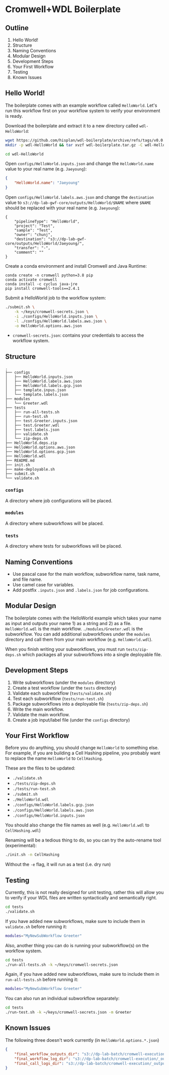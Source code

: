 # Cromwell+WDL Boilerplate

## Outline

1. Hello World!
1. Structure
1. Naming Conventions
1. Modular Design
1. Development Steps
1. Your First Workflow
1. Testing
1. Known Issues

## Hello World!

The boilerplate comes with an example workflow called `HelloWorld`. Let's run this workflow first on your workflow system to verify your environment is ready.

Download the boilerplate and extract it to a new directory called `wdl-HelloWorld`:

```bash
wget https://github.com/hisplan/wdl-boilerplate/archive/refs/tags/v0.0.11.tar.gz -O wdl-boilerplate.tar.gz
mkdir -p wdl-HelloWorld && tar xvzf wdl-boilerplate.tar.gz -C wdl-HelloWorld --strip-components 1
```

```bash
cd wdl-HelloWorld
```

Open `configs/HelloWorld.inputs.json` and change the `HelloWorld.name` value to your real name (e.g. `Jaeyoung`):

```json
{
    "HelloWorld.name": "Jaeyoung"
}
```

Open `configs/HelloWorld.labels.aws.json` and change the `destination` value to `s3://dp-lab-gwf-core/outputs/HelloWorld/$NAME` where `$NAME` should be replaced with your real name (e.g. `Jaeyoung`):

```
{
    "pipelineType": "HelloWorld",
    "project": "Test",
    "sample": "Test",
    "owner": "chunj",
    "destination": "s3://dp-lab-gwf-core/outputs/HelloWorld/Jaeyoung/",
    "transfer": "-",
    "comment": ""
}
```

Create a conda environment and install Cromwell and Java Runtime:

```
conda create -n cromwell python=3.8 pip
conda activate cromwell
conda install -c cyclus java-jre
pip install cromwell-tools==2.4.1
```

Submit a HelloWorld job to the workflow system:

```bash
./submit.sh \
    -k ~/keys/cromwell-secrets.json \
    -i ./configs/HelloWorld.inputs.json \
    -l ./configs/HelloWorld.labels.aws.json \
    -o HelloWorld.options.aws.json
```

- `cromwell-secrets.json`: contains your credentials to access the workflow system.

## Structure

```
.
├── configs
│   ├── HelloWorld.inputs.json
│   ├── HelloWorld.labels.aws.json
│   ├── HelloWorld.labels.gcp.json
│   ├── template.inpus.json
│   └── template.labels.json
├── modules
│   └── Greeter.wdl
├── tests
│   ├── run-all-tests.sh
│   ├── run-test.sh
│   ├── test.Greeter.inputs.json
│   ├── test.Greeter.wdl
│   ├── test.labels.json
│   ├── validate.sh
│   └── zip-deps.sh
├── HelloWorld.deps.zip
├── HelloWorld.options.aws.json
├── HelloWorld.options.gcp.json
├── HelloWorld.wdl
├── README.md
├── init.sh
├── make-deployable.sh
├── submit.sh
└── validate.sh
```

### `configs`

A directory where job configurations will be placed.

### `modules`

A directory where subworkflows will be placed.

### `tests`

A directory where tests for subworkflows will be placed.

## Naming Conventions

- Use pascal case for the main workflow, subworkflow name, task name, and file name.
- Use camel case for variables.
- Add postfix `.inputs.json` and `.labels.json` for job configurations.

## Modular Design

The boilerplate comes with the HelloWorld example which takes your name as input and outputs your name 1) as a string and 2) as a file. `HelloWorld.wdl` is the main workflow. `./modules/Greeter.wdl` is the subworkflow. You can add additional subworkflows under the `modules` directory and call them from your main workflow (e.g. `HelloWorld.wdl`).

When you finish writing your subworkflows, you must run `tests/zip-deps.sh` which packages all your subworkflows into a single deployable file.

## Development Steps

1. Write subworkflows (under the `modules` directory)
1. Create a test workflow (under the `tests` directory)
1. Validate each subworkflow (`tests/validate.sh`)
1. Test each subworkflow (`tests/run-test.sh`)
1. Package subworkflows into a deployable file (`tests/zip-deps.sh`)
1. Write the main workflow.
1. Validate the main workflow.
1. Create a job input/label file (under the `configs` directory)

## Your First Workflow

Before you do anything, you should change `HelloWorld` to something else. For example, if you are building a Cell Hashing pipeline, you probably want to replace the name `HelloWorld` to `CellHashing`.

These are the files to be updated:

- `./validate.sh`
- `./tests/zip-deps.sh`
- `./tests/run-test.sh`
- `./submit.sh`
- `./HelloWorld.wdl`
- `./configs/HelloWorld.labels.gcp.json`
- `./configs/HelloWorld.labels.aws.json`
- `./configs/HelloWorld.inputs.json`

You should also change the file names as well (e.g. `HelloWorld.wdl` to `CellHashing.wdl`)

Renaming will be a tedious thing to do, so you can try the auto-rename tool (experimental):

```bash
./init.sh -n CellHashing
```

Without the `-e` flag, it will run as a test (i.e. dry run)

## Testing

Currently, this is not really designed for unit testing, rather this will allow you to verify if your WDL files are written syntactically and semantically right.

```bash
cd tests
./validate.sh
```

If you have added new subworkflows, make sure to include them in `validate.sh` before running it:

```bash
modules="MyNewSubWorkflow Greeter"
```

Also, another thing you can do is running your subworkflow(s) on the workflow system.

```bash
cd tests
./run-all-tests.sh -k ~/keys/cromwell-secrets.json
```

Again, if you have added new subworkflows, make sure to include them in `run-all-tests.sh` before running it:

```bash
modules="MyNewSubWorkflow Greeter"
```

You can also run an individual subworkflow separately:

```bash
cd tests
./run-test.sh -k ~/keys/cromwell-secrets.json -m Greeter
```

## Known Issues

The following three doesn't work currently (in `HelloWorld.options.*.json`)

```json
{
    "final_workflow_outputs_dir": "s3://dp-lab-batch/cromwell-execution/_outputs/HelloWorld/results",
    "final_workflow_log_dir": "s3://dp-lab-batch/cromwell-execution/_outputs/HelloWorld/workflow-logs",
    "final_call_logs_dir": "s3://dp-lab-batch/cromwell-execution/_outputs/HelloWorld/call-logs"
}
```
